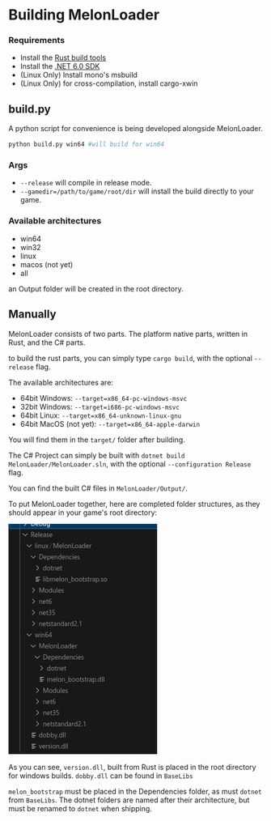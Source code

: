 # Building MelonLoader


### Requirements
* Install the [Rust build tools](https://rustup.rs)
* Install the [.NET 6.0 SDK](https://dotnet.microsoft.com/en-us/download/dotnet/6.0)
* (Linux Only) Install mono's msbuild
* (Linux Only) for cross-compilation, install cargo-xwin

## build.py
A python script for convenience is being developed alongside MelonLoader.

```sh
python build.py win64 #will build for win64
```

### Args
* `--release` will compile in release mode.
* `--gamedir=/path/to/game/root/dir` will install the build directly to your game.
### Available architectures
* win64
* win32
* linux
* macos (not yet)
* all

an Output folder will be created in the root directory.

## Manually

MelonLoader consists of two parts. The platform native parts, written in Rust, and the C# parts.

to build the rust parts, you can simply type `cargo build`, with the optional `--release` flag.

The available architectures are:

* 64bit Windows: `--target=x86_64-pc-windows-msvc`
* 32bit Windows: `--target=i686-pc-windows-msvc`
* 64bit Linux: `--target=x86_64-unknown-linux-gnu`
* 64bit MacOS (not yet): `--target=x86_64-apple-darwin`

You will find them in the `target/` folder after building.

The C# Project can simply be built with `dotnet build MelonLoader/MelonLoader.sln`, with the optional `--configuration Release` flag.

You can find the built C# files in `MelonLoader/Output/`.

To put MelonLoader together, here are completed folder structures, as they should appear in your game's root directory:

![Alt text](folder_structure.png)

As you can see, `version.dll`, built from Rust is placed in the root directory for windows builds. `dobby.dll` can be found in `BaseLibs`

`melon_bootstrap` must be placed in the Dependencies folder, as must `dotnet` from `BaseLibs`. The dotnet folders are named after their architecture, but must be renamed to `dotnet` when shipping.






